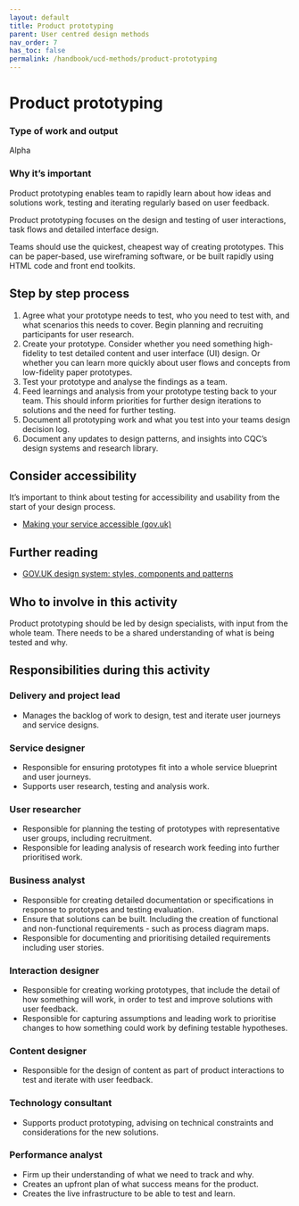 ```yaml
---
layout: default
title: Product prototyping
parent: User centred design methods
nav_order: 7
has_toc: false
permalink: /handbook/ucd-methods/product-prototyping
---
```


# Product prototyping

### Type of work and output
Alpha

### Why it’s important
Product prototyping enables team to rapidly learn about how ideas and solutions work, testing and iterating regularly based on user feedback.

Product prototyping focuses on the design and testing of user interactions, task flows and detailed interface design.

Teams should use the quickest, cheapest way of creating prototypes. This can be paper-based, use wireframing software, or be built rapidly using HTML code and front end toolkits.


## Step by step process 
1. Agree what your prototype needs to test, who you need to test with, and what scenarios this needs to cover. Begin planning and recruiting participants for user research.
2. Create your prototype. Consider whether you need something high-fidelity to test detailed content and user interface (UI) design. Or whether you can learn more quickly about user flows and concepts from low-fidelity paper prototypes.
3. Test your prototype and analyse the findings as a team.
4. Feed learnings and analysis from your prototype testing back to your team. This should inform priorities for further design iterations to solutions and the need for further testing. 
5. Document all prototyping work and what you test into your teams design decision log. 
6. Document any updates to design patterns, and insights into CQC’s design systems and research library.


## Consider accessibility
It’s important to think about testing for accessibility and usability from the start of your design process.
- [Making your service accessible (gov.uk)](https://www.gov.uk/service-manual/helping-people-to-use-your-service/making-your-service-accessible-an-introduction)

## Further reading
- [GOV.UK design system: styles, components and patterns](https://design-system.service.gov.uk/)


## Who to involve in this activity
Product prototyping should be led by design specialists, with input from the whole team.
There needs to be a shared understanding of what is being tested and why.

## Responsibilities during this activity

### Delivery and project lead
- Manages the backlog of work to design, test and iterate user journeys and service designs.

### Service designer 
- Responsible for ensuring prototypes fit into a whole service blueprint and user journeys. 
- Supports user research, testing and analysis work.

### User researcher
- Responsible for planning the testing of prototypes with representative user groups, including recruitment. 
- Responsible for leading analysis of research work feeding into further prioritised work.

### Business analyst
- Responsible for creating detailed documentation or specifications in response to prototypes and testing evaluation.
- Ensure that solutions can be built. Including the creation of functional and non-functional requirements - such as process diagram maps.
- Responsible for documenting and prioritising detailed requirements including user stories.

### Interaction designer
- Responsible for creating working prototypes, that include the detail of how something will work, in order to test and improve solutions with user feedback. 
- Responsible for capturing assumptions and leading work to prioritise changes to how something could work by defining testable hypotheses.

### Content designer
- Responsible for the design of content as part of product interactions to test and iterate with user feedback. 

### Technology consultant
- Supports product prototyping, advising on technical constraints and considerations for the new solutions. 

### Performance analyst
- Firm up their understanding of what we need to track and why.
- Creates an upfront plan of what success means for the product.
- Creates the live infrastructure to be able to test and learn.

